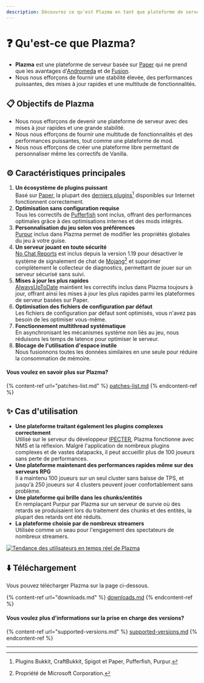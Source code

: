 ```yaml
---
description: Découvrez ce qu'est Plazma en tant que plateforme de serveur.
---
```


# ❓ Qu'est-ce que Plazma?

- **Plazma** est une plateforme de serveur basée sur [Paper](https://github.com/PaperMC/Paper) qui ne prend que les avantages d'[Andromeda](https://github.com/EarendelArchived/Andromeda) et de [Fusion](https://github.com/RuinedTechnologyUnify/Fusion).
- Nous nous efforçons de fournir une stabilité élevée, des performances puissantes, des mises à jour rapides et une multitude de fonctionnalités.

## 📋 Objectifs de Plazma <a href="#id-1" id="id-1"></a>

- Nous nous efforçons de devenir une plateforme de serveur avec des mises à jour rapides et une grande stabilité.
- Nous nous efforçons de fournir une multitude de fonctionnalités et des performances puissantes, tout comme une plateforme de mod.
- Nous nous efforçons de créer une plateforme libre permettant de personnaliser même les correctifs de Vanilla.

## ⚙️ Caractéristiques principales <a href="#id-2" id="id-2"></a>

1. **Un écosystème de plugins puissant**\
   Basé sur [Paper](https://github.com/PaperMC/Paper),
   la plupart des [derniers plugins](#user-content-fn-1)[^1] disponibles sur Internet fonctionnent correctement.
2. **Optimisation sans configuration requise**\
   Tous les correctifs de [Pufferfish](https://github.com/pufferfish-gg/Pufferfish) sont inclus,
   offrant des performances optimales grâce à des optimisations internes et des mods intégrés.
3. **Personnalisation du jeu selon vos préférences**\
   [Purpur](https://github.com/PurpurMC/Purpur) inclus dans Plazma permet de modifier
   les propriétés globales du jeu à votre guise.
4. **Un serveur jouant en toute sécurité**\
   [No Chat Reports](https://github.com/Aizistral-Studios/No-Chat-Reports) est inclus depuis la version 1.19 pour désactiver le
   système de signalement de chat de [Mojang](#user-content-fn-2)[^2] et supprimer complètement le collecteur de diagnostics, permettant de jouer sur un serveur sécurisé sans suivi.
5. **Mises à jour les plus rapides**\
   [AlwaysUpToDate](https://github.com/PlazmaMC/AlwaysUpToDate) maintient les correctifs inclus dans Plazma toujours à jour, offrant ainsi les mises à jour les plus rapides parmi les plateformes de serveur basées sur Paper.
6. **Optimisation des fichiers de configuration par défaut**\
   Les fichiers de configuration par défaut sont optimisés, vous n'avez pas besoin de les optimiser vous-même.
7. **Fonctionnement multithread systématique**\
   En asynchronisant les mécanismes système non liés au jeu, nous réduisons les temps de latence pour optimiser le serveur.
8. **Blocage de l'utilisation d'espace inutile**\
   Nous fusionnons toutes les données similaires en une seule pour réduire la consommation de mémoire.

#### Vous voulez en savoir plus sur Plazma? <a href="#etc-1" id="etc-1"></a>

{% content-ref url="patches-list.md" %}
[patches-list.md](patches-list.md)
{% endcontent-ref %}

## ✨ Cas d'utilisation <a href="#id-3" id="id-3"></a>

- **Une plateforme traitant également les plugins complexes correctement**\
  Utilisé sur le serveur du développeur [IPECTER](https://github.com/IPECTER), Plazma fonctionne avec NMS et la réflexion. Malgré l'application de nombreux plugins complexes et de vastes datapacks, il peut accueillir plus de 100 joueurs sans perte de performances.
- **Une plateforme maintenant des performances rapides même sur des serveurs RPG**\
  Il a maintenu 100 joueurs sur un seul cluster sans baisse de TPS, et jusqu'à 250 joueurs sur 4 clusters peuvent jouer confortablement sans problème.
- **Une plateforme qui brille dans les chunks/entités**\
  En remplaçant Purpur par Plazma sur un serveur de survie où des retards se produisaient lors du traitement des chunks et des entités, la plupart des retards ont été réduits.
- **La plateforme choisie par de nombreux streamers**\
  Utilisée comme un seau pour l'engagement des spectateurs de nombreux streamers.

<a href="https://bstats.org/plugin/server-implementation/Plazma/18047">
   <img src="https://badge.plazmamc.org/internal/bstats" alt="Tendance des utilisateurs en temps réel de Plazma">
</a>

## ⬇️ Téléchargement

Vous pouvez télécharger Plazma sur la page ci-dessous.

{% content-ref url="downloads.md" %}
[downloads.md](downloads.md)
{% endcontent-ref %}

#### Vous voulez plus d'informations sur la prise en charge des versions?

{% content-ref url="supported-versions.md" %}
[supported-versions.md](supported-versions.md)
{% endcontent-ref %}

***

[^1]: Plugins Bukkit, CraftBukkit, Spigot et Paper, Pufferfish, Purpur.

[^2]: Propriété de Microsoft Corporation.

[^3]: En désactivant le système de signalement de discussion, le chat est traité uniquement sur le serveur, ce qui empêche le suivi des discussions par Mojang.

[^4]: Temps pendant lequel le jeu se fige pour permettre au mécanisme système de fonctionner.
